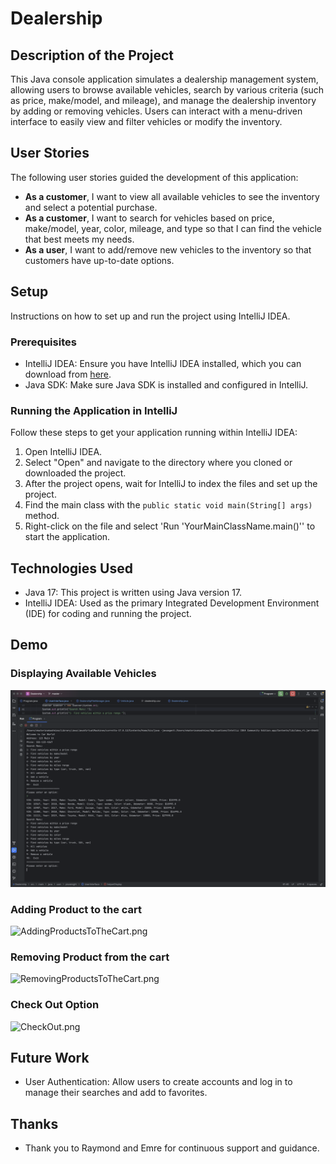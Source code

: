 # Dealership

## Description of the Project

This Java console application simulates a dealership management system, allowing users to browse available vehicles, search by various criteria (such as price, make/model, and mileage), and manage the dealership inventory by adding or removing vehicles. Users can interact with a menu-driven interface to easily view and filter vehicles or modify the inventory.

## User Stories

The following user stories guided the development of this application:

- **As a customer**, I want to view all available vehicles to see the inventory and select a potential purchase.
- **As a customer**, I want to search for vehicles based on price, make/model, year, color, mileage, and type so that I can find the vehicle that best meets my needs.
- **As a user**, I want to add/remove new vehicles to the inventory so that customers have up-to-date options.
## Setup

Instructions on how to set up and run the project using IntelliJ IDEA.

### Prerequisites

- IntelliJ IDEA: Ensure you have IntelliJ IDEA installed, which you can download from [here](https://www.jetbrains.com/idea/download/).
- Java SDK: Make sure Java SDK is installed and configured in IntelliJ.

### Running the Application in IntelliJ

Follow these steps to get your application running within IntelliJ IDEA:

1. Open IntelliJ IDEA.
2. Select "Open" and navigate to the directory where you cloned or downloaded the project.
3. After the project opens, wait for IntelliJ to index the files and set up the project.
4. Find the main class with the `public static void main(String[] args)` method.
5. Right-click on the file and select 'Run 'YourMainClassName.main()'' to start the application.

## Technologies Used

- Java 17: This project is written using Java version 17.
- IntelliJ IDEA: Used as the primary Integrated Development Environment (IDE) for coding and running the project.

## Demo
### Displaying Available Vehicles
![LoadingAllVehicles.png](imgs/LoadingAllVehicles.png)
### Adding Product to the cart
![AddingProductsToTheCart.png](imgs/AddingProductsToTheCart.png)
### Removing Product from the cart
![RemovingProductsToTheCart.png](imgs/RemovingProductsToTheCart.png)
### Check Out Option
![CheckOut.png](imgs/CheckOut.png)

## Future Work

- User Authentication: Allow users to create accounts and log in to manage their searches and add to favorites.


## Thanks

- Thank you to Raymond and Emre for continuous support and guidance.